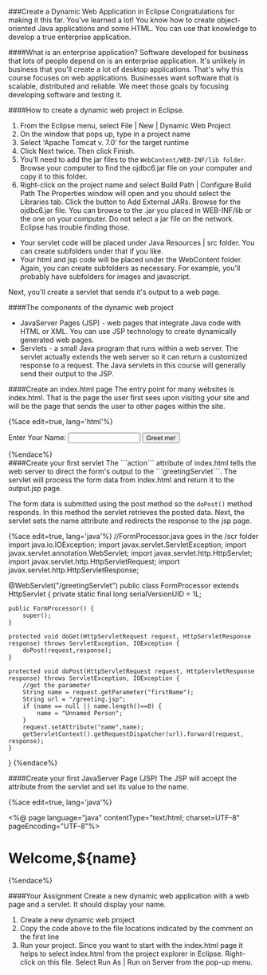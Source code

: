 <!--djw:done-->
###Create a Dynamic Web Application in Eclipse
Congratulations for making it this far. You've learned a lot! You know how to create object-oriented Java applications and some HTML. You can use that knowledge to develop a true enterprise application.

####What is an enterprise application? 
Software developed for business that lots of people depend on is an enterprise application. It's unlikely in business that you'll create a lot of desktop applications. That's why this course focuses on web applications. Businesses want software that is scalable, distributed and reliable. We meet those goals by focusing developing software and testing it.

####How to create a dynamic web project in Eclipse. 
1. From the Eclipse menu, select File | New | Dynamic Web Project
2. On the window that pops up, type in a project name
3. Select 'Apache Tomcat v. 7.0' for the target runtime
4. Click Next twice. Then click Finish.
5. You'll need to add the jar files to the ```WebContent/WEB-INF/lib folder```. Browse your computer to find the ojdbc6.jar file on your computer and copy it to this folder.
6. Right-click on the project name and select Build Path | Configure Build Path
The Properties window will open and you should select the Libraries tab. Click the button to Add External JARs. Browse for the ojdbc6.jar file. You can browse to the .jar you placed in WEB-INF/lib or the one on your computer. Do not select a jar file on the network. Eclipse has trouble finding those.

* Your servlet code will  be placed under Java Resources | src folder. You can create subfolders under that if you like.
* Your html and jsp code will be placed under the WebContent folder. Again, you can create subfolders as necessary. For example, you'll probably have subfolders for images and javascript.

Next, you'll create a servlet that sends it's output to a web page.

####The components of the dynamic web project
* JavaServer Pages (JSP) - web pages that integrate Java code with HTML or XML. You can use JSP technology to create dynamically generated web pages. 
* Servlets - a small Java program that runs within a web server. The servlet actually extends the web server so it can return a customized response to a request. The Java servlets in this course will generally send their output to the JSP.

####Create an index.html page
The entry point for many websites is index.html. That is the page the user first sees upon visiting your site and will be the page that sends the user to other pages within the site.

{%ace edit=true, lang='html'%}
<!-- index.html goes in the /WebContent folder -->
<!DOCTYPE html>
<html>
<head>
<meta charset="UTF-8">
<title>Greeting Servlet Web Page</title>
</head>
<body>
<form action="greetingServlet" method="post">
<label>Enter Your Name:</label>
<input type="text" name="firstName" value="" size="15">
<input type="submit" id="submit" value="Greet me!">
</form>
</body>
</html>
{%endace%}
<div style="page-break-after: always;"></div>
####Create your first servlet
The ```action``` attribute of index.html tells the web server to direct the form's output to the ```greetingServlet```. The servlet will process the form data from index.html and return it to the output.jsp page.

The form data is submitted using the post method so the ```doPost()``` method responds. In this method the servlet retrieves the posted data. Next, the servlet sets the name attribute and redirects the response to the jsp page.

{%ace edit=true, lang='java'%}
//FormProcessor.java goes in the /scr folder
import java.io.IOException;
import javax.servlet.ServletException;
import javax.servlet.annotation.WebServlet;
import javax.servlet.http.HttpServlet;
import javax.servlet.http.HttpServletRequest;
import javax.servlet.http.HttpServletResponse;

@WebServlet("/greetingServlet")
public class FormProcessor extends HttpServlet {
	private static final long serialVersionUID = 1L;
       
    public FormProcessor() {
        super();
    }

	protected void doGet(HttpServletRequest request, HttpServletResponse response) throws ServletException, IOException {
		doPost(request,response);
	}

	protected void doPost(HttpServletRequest request, HttpServletResponse response) throws ServletException, IOException {
		//get the parameter 
		String name = request.getParameter("firstName");
		String url = "/greeting.jsp";
		if (name == null || name.length()==0) {
			name = "Unnamed Person";
		}
		request.setAttribute("name",name);
		getServletContext().getRequestDispatcher(url).forward(request, response);
	}

}
{%endace%}
<div style="page-break-after: always;"></div>
####Create your first JavaServer Page (JSP)
The JSP will accept the attribute from the servlet and set its value to the name.

{%ace edit=true, lang='java'%}
<!--  greeting.jsp goes in the /WebContent folder -->
<%@ page language="java" contentType="text/html; charset=UTF-8"
    pageEncoding="UTF-8"%>
<!DOCTYPE html PUBLIC "-//W3C//DTD HTML 4.01 Transitional//EN" "http://www.w3.org/TR/html4/loose.dtd">
<html>
<head>
<meta http-equiv="Content-Type" content="text/html; charset=UTF-8">
<title>Greeting Servlet</title>
</head>
<body>
<h1>Welcome,${name}</h1>
</body>
</html>
{%endace%}

####Your Assignment
Create a new dynamic web application with a web page and a servlet. It should display your name.
1. Create a new dynamic web project
2. Copy the code above to the file locations indicated by the comment on the first line
3. Run your project. Since you want to start with the index.html page it helps to select index.html from the project explorer in Eclipse. Right-click on this file. Select Run As | Run on Server from the pop-up menu.






